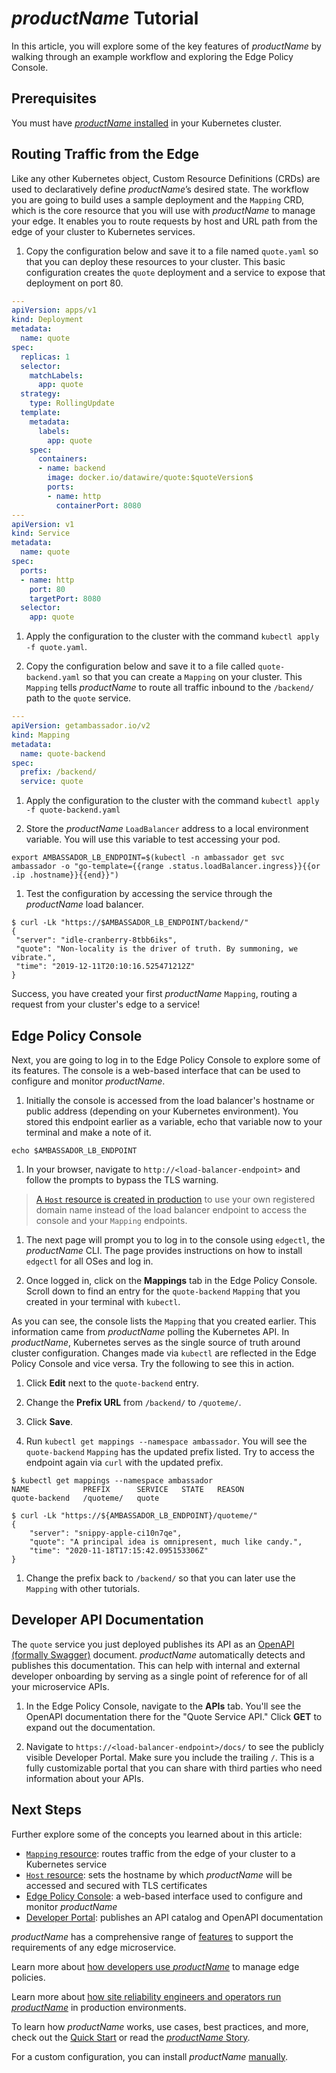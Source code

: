 # $productName$ Tutorial

In this article, you will explore some of the key features of $productName$ by walking through an example workflow and exploring the
Edge Policy Console.

## Prerequisites

You must have [$productName$ installed](../getting-started/) in your
Kubernetes cluster.

## Routing Traffic from the Edge

Like any other Kubernetes object, Custom Resource Definitions (CRDs) are used to
declaratively define $productName$’s desired state. The workflow you are going to
build uses a sample deployment and the `Mapping` CRD, which is the core resource
that you will use with $productName$ to manage your edge. It enables you to route
requests by host and URL path from the edge of your cluster to Kubernetes services.

1. Copy the configuration below and save it to a file named `quote.yaml` so that
you can deploy these resources to your cluster. This basic configuration creates
the `quote` deployment and a service to expose that deployment on port 80.

  ```yaml
  ---
  apiVersion: apps/v1
  kind: Deployment
  metadata:
    name: quote
  spec:
    replicas: 1
    selector:
      matchLabels:
        app: quote
    strategy:
      type: RollingUpdate
    template:
      metadata:
        labels:
          app: quote
      spec:
        containers:
        - name: backend
          image: docker.io/datawire/quote:$quoteVersion$
          ports:
          - name: http
            containerPort: 8080
  ---
  apiVersion: v1
  kind: Service
  metadata:
    name: quote
  spec:
    ports:
    - name: http
      port: 80
      targetPort: 8080
    selector:
      app: quote
  ```

1. Apply the configuration to the cluster with the command `kubectl apply -f quote.yaml`.

1. Copy the configuration below and save it to a file called `quote-backend.yaml`
so that you can create a `Mapping` on your cluster. This `Mapping` tells $productName$ to route all traffic inbound to the `/backend/` path to the `quote` service.

  ```yaml
  ---
  apiVersion: getambassador.io/v2
  kind: Mapping
  metadata:
    name: quote-backend
  spec:
    prefix: /backend/
    service: quote
  ```

1. Apply the configuration to the cluster with the command
`kubectl apply -f quote-backend.yaml`

1. Store the $productName$ `LoadBalancer` address to a local environment variable.
You will use this variable to test accessing your pod.

  ```
  export AMBASSADOR_LB_ENDPOINT=$(kubectl -n ambassador get svc ambassador -o "go-template={{range .status.loadBalancer.ingress}}{{or .ip .hostname}}{{end}}")
  ```

1. Test the configuration by accessing the service through the $productName$ load
balancer.

  ```
  $ curl -Lk "https://$AMBASSADOR_LB_ENDPOINT/backend/"
  {
   "server": "idle-cranberry-8tbb6iks",
   "quote": "Non-locality is the driver of truth. By summoning, we vibrate.",
   "time": "2019-12-11T20:10:16.525471212Z"
  }
  ```

Success, you have created your first $productName$ `Mapping`, routing a
request from your cluster's edge to a service!

## Edge Policy Console

Next, you are going to log in to the Edge Policy Console to explore some of its
features. The console is a web-based interface that can be used to configure and
monitor $productName$.

1. Initially the console is accessed from the load balancer's hostname or public
address (depending on your Kubernetes environment). You stored this endpoint
earlier as a variable, echo that variable now to your terminal and make a note of it.

  ```
  echo $AMBASSADOR_LB_ENDPOINT
  ```

1. In your browser, navigate to `http://<load-balancer-endpoint>` and follow the
prompts to bypass the TLS warning.

  > [A `Host` resource is created in production](../../topics/running/host-crd)
to use your own registered domain name instead of the load balancer endpoint to
access the console and your `Mapping` endpoints.

1. The next page will prompt you to log in to the console using `edgectl`, the
$productName$ CLI. The page provides instructions on how to install `edgectl` for
all OSes and log in.

1. Once logged in, click on the **Mappings** tab in the Edge Policy Console.
Scroll down to find an entry for the `quote-backend` `Mapping` that you created
in your terminal with `kubectl`.

As you can see, the console lists the `Mapping` that you created earlier. This
information came from $productName$ polling the Kubernetes API. In
$productName$, Kubernetes serves as the single source of truth
around cluster configuration. Changes made via `kubectl` are reflected in the
Edge Policy Console and vice versa.  Try the following to see this in action.

1. Click **Edit** next to the `quote-backend` entry.

1. Change the **Prefix URL** from `/backend/` to `/quoteme/`.

1. Click **Save**.

1. Run `kubectl get mappings --namespace ambassador`. You will see the
`quote-backend` `Mapping` has the updated prefix listed. Try to access the
endpoint again via `curl` with the updated prefix.

  ```
  $ kubectl get mappings --namespace ambassador
  NAME            PREFIX      SERVICE   STATE   REASON
  quote-backend   /quoteme/   quote

  $ curl -Lk "https://${AMBASSADOR_LB_ENDPOINT}/quoteme/"
  {
      "server": "snippy-apple-ci10n7qe",
      "quote": "A principal idea is omnipresent, much like candy.",
      "time": "2020-11-18T17:15:42.095153306Z"
  }
  ```

1. Change the prefix back to `/backend/` so that you can later use the `Mapping`
with other tutorials.

## Developer API Documentation

The `quote` service you just deployed publishes its API as an
[OpenAPI (formally Swagger)](https://swagger.io/solutions/getting-started-with-oas/)
document. $productName$ automatically detects and publishes this documentation.
This can help with internal and external developer onboarding by serving as a
single point of reference for of all your microservice APIs.

1. In the Edge Policy Console, navigate to the **APIs** tab. You'll see the
OpenAPI documentation there for the "Quote Service API." Click **GET** to
expand out the documentation.

1. Navigate to `https://<load-balancer-endpoint>/docs/` to see the
publicly visible Developer Portal. Make sure you include the trailing `/`.
This is a fully customizable portal that you can share with third parties who
need information about your APIs.

## Next Steps

Further explore some of the concepts you learned about in this article:
* [`Mapping` resource](../../topics/using/intro-mappings/): routes traffic from
the edge of your cluster to a Kubernetes service
* [`Host` resource](../../topics/running/host-crd/): sets the hostname by which
$productName$ will be accessed and secured with TLS certificates
* [Edge Policy Console](/docs/edge-stack/latest/topics/using/edge-policy-console/): a web-based
interface used to configure and monitor $productName$
* [Developer Portal](/docs/edge-stack/latest/topics/using/dev-portal/):
publishes an API catalog and OpenAPI documentation

$productName$ has a comprehensive range of [features](/features/) to
support the requirements of any edge microservice.

Learn more about [how developers use $productName$](../../topics/using/) to manage
edge policies.

Learn more about [how site reliability engineers and operators run $productName$](../../topics/running/)
in production environments.

To learn how $productName$ works, use cases, best practices, and more, check out
the [Quick Start](../tutorials/getting-started/) or read the [$productName$ Story](../../about/why-ambassador).

For a custom configuration, you can install $productName$
[manually](../../topics/install/yaml-install).

